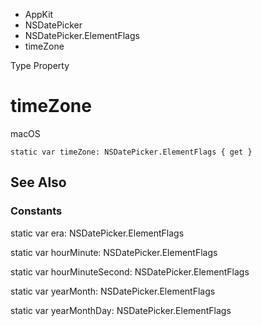 

- AppKit
- NSDatePicker
- NSDatePicker.ElementFlags
-  timeZone 

Type Property

# timeZone

macOS

``` source
static var timeZone: NSDatePicker.ElementFlags { get }
```

## See Also

### Constants

static var era: NSDatePicker.ElementFlags

static var hourMinute: NSDatePicker.ElementFlags

static var hourMinuteSecond: NSDatePicker.ElementFlags

static var yearMonth: NSDatePicker.ElementFlags

static var yearMonthDay: NSDatePicker.ElementFlags

